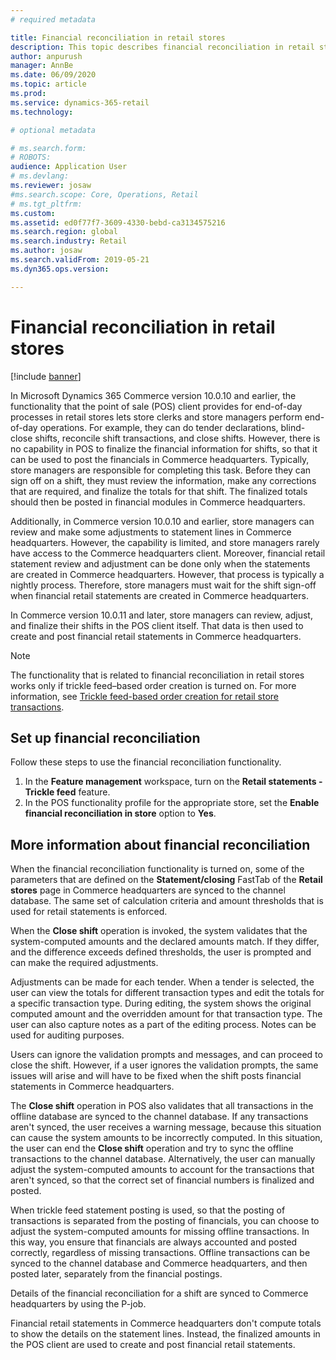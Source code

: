 ```yaml
---
# required metadata

title: Financial reconciliation in retail stores
description: This topic describes financial reconciliation in retail stores for POS for Microsoft Dynamics 365 Commerce.
author: anpurush
manager: AnnBe
ms.date: 06/09/2020
ms.topic: article
ms.prod: 
ms.service: dynamics-365-retail
ms.technology: 

# optional metadata

# ms.search.form: 
# ROBOTS: 
audience: Application User
# ms.devlang: 
ms.reviewer: josaw
#ms.search.scope: Core, Operations, Retail
# ms.tgt_pltfrm: 
ms.custom: 
ms.assetid: ed0f77f7-3609-4330-bebd-ca3134575216
ms.search.region: global
ms.search.industry: Retail
ms.author: josaw
ms.search.validFrom: 2019-05-21
ms.dyn365.ops.version: 

---
```


# Financial reconciliation in retail stores

[!include [banner](includes/banner.md)]

In Microsoft Dynamics 365 Commerce version 10.0.10 and earlier, the functionality that the point of sale (POS) client provides for end-of-day processes in retail stores lets store clerks and store managers perform end-of-day operations. For example, they can do tender declarations, blind-close shifts, reconcile shift transactions, and close shifts. However, there is no capability in POS to finalize the financial information for shifts, so that it can be used to post the financials in Commerce headquarters. Typically, store managers are responsible for completing this task. Before they can sign off on a shift, they must review the information, make any corrections that are required, and finalize the totals for that shift. The finalized totals should then be posted in financial modules in Commerce headquarters.

Additionally, in Commerce version 10.0.10 and earlier, store managers can review and make some adjustments to statement lines in Commerce headquarters. However, the capability is limited, and store managers rarely have access to the Commerce headquarters client. Moreover, financial retail statement review and adjustment can be done only when the statements are created in Commerce headquarters. However, that process is typically a nightly process. Therefore, store managers must wait for the shift sign-off when financial retail statements are created in Commerce headquarters.

In Commerce version 10.0.11 and later, store managers can review, adjust, and finalize their shifts in the POS client itself. That data is then used to create and post financial retail statements in Commerce headquarters.

> [!NOTE]
> The functionality that is related to financial reconciliation in retail stores works only if trickle feed–based order creation is turned on. For more information, see [Trickle feed-based order creation for retail store transactions](trickle-feed.md).

## Set up financial reconciliation

Follow these steps to use the financial reconciliation functionality.

1. In the **Feature management** workspace, turn on the **Retail statements - Trickle feed** feature.
1. In the POS functionality profile for the appropriate store, set the **Enable financial reconciliation in store** option to **Yes**.

## More information about financial reconciliation

When the financial reconciliation functionality is turned on, some of the parameters that are defined on the **Statement/closing** FastTab of the **Retail stores** page in Commerce headquarters are synced to the channel database. The same set of calculation criteria and amount thresholds that is used for retail statements is enforced.

When the **Close shift** operation is invoked, the system validates that the system-computed amounts and the declared amounts match. If they differ, and the difference exceeds defined thresholds, the user is prompted and can make the required adjustments.

Adjustments can be made for each tender. When a tender is selected, the user can view the totals for different transaction types and edit the totals for a specific transaction type. During editing, the system shows the original computed amount and the overridden amount for that transaction type. The user can also capture notes as a part of the editing process. Notes can be used for auditing purposes.

Users can ignore the validation prompts and messages, and can proceed to close the shift. However, if a user ignores the validation prompts, the same issues will arise and will have to be fixed when the shift posts financial statements in Commerce headquarters.

The **Close shift** operation in POS also validates that all transactions in the offline database are synced to the channel database. If any transactions aren't synced, the user receives a warning message, because this situation can cause the system amounts to be incorrectly computed. In this situation, the user can end the **Close shift** operation and try to sync the offline transactions to the channel database. Alternatively, the user can manually adjust the system-computed amounts to account for the transactions that aren't synced, so that the correct set of financial numbers is finalized and posted.	

When trickle feed statement posting is used, so that the posting of transactions is separated from the posting of financials, you can choose to adjust the system-computed amounts for missing offline transactions. In this way, you ensure that financials are always accounted and posted correctly, regardless of missing transactions. Offline transactions can be synced to the channel database and Commerce headquarters, and then posted later, separately from the financial postings.

Details of the financial reconciliation for a shift are synced to Commerce headquarters by using the P-job.

Financial retail statements in Commerce headquarters don't compute totals to show the details on the statement lines. Instead, the finalized amounts in the POS client are used to create and post financial retail statements.
